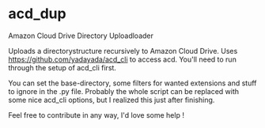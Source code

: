 # acd_dup
Amazon Cloud Drive Directory Uploadloader

Uploads a directorystructure recursively to Amazon Cloud Drive.
Uses https://github.com/yadayada/acd_cli to access acd. You'll need to run through the setup of acd_cli first.

You can set the base-directory, some filters for wanted extensions and stuff to ignore in the .py file.
Probably the whole script can be replaced with some nice acd_cli options, but I realized this just after finishing.

Feel free to contribute in any way, I'd love some help !

